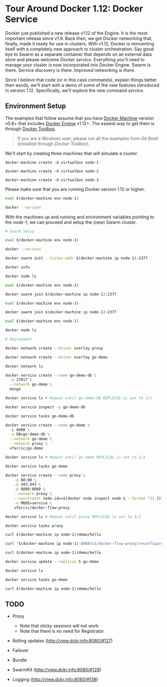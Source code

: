 Tour Around Docker 1.12: Docker Service
=======================================

Docker just published a new release v1.12 of the Engine. It is the most important release since v1.9. Back then, we got Docker networking that, finally, made it ready for use in clusters. With v1.12, Docker is reinventing itself with a completely new approach to cluster orchestration. Say good bye to Swarm as a separate container that depends on an external data store and please welcome *Docker service*. Everything you'll need to manage your cluster is now incorporated into Docker Engine. Swarm is there. Service discovery is there. Improved networking is there.

Since I believe that code (or in this case commands), explain things better then words, we'll start with a demo of some of the new features introduced in version 1.12. Specifically, we'll explore the new command *service*.

Environment Setup
-----------------

The examples that follow assume that you have [Docker Machine](https://www.docker.com/products/docker-machine) version v0.8+ that includes [Docker Engine](https://www.docker.com/products/docker-engine) v1.12+. The easiest way to get them is through [Docker Toolbox](https://www.docker.com/products/docker-toolbox).

> If you are a Windows user, please run all the examples from *Git Bash* (installed through *Docker Toolbox*).

We'll start by creating three machines that will simulate a cluster.

```
docker-machine create -d virtualbox node-1

docker-machine create -d virtualbox node-2

docker-machine create -d virtualbox node-3
```

Please make sure that you are running Docker version 1.12 or higher.

```bash
eval $(docker-machine env node-1)

docker --version
```

With the machines up and running and environment variables pointing to the *node-1*, we can proceed and setup the (new) Swarm cluster.

```bash
# Swarm Setup

eval $(docker-machine env node-1)

docker --version

docker swarm init --listen-addr $(docker-machine ip node-1):2377

docker info

docker node ls

eval $(docker-machine env node-2)

docker swarm join $(docker-machine ip node-1):2377

eval $(docker-machine env node-3)

docker swarm join $(docker-machine ip node-1):2377

eval $(docker-machine env node-1)

docker node ls

# Deployment

docker network create --driver overlay proxy

docker network create --driver overlay go-demo

docker network ls

docker service create --name go-demo-db \
  -p 27017 \
  --network go-demo \
  mongo

docker service ls # Repeat until go-demo-db REPLICAS is set to 1/1

docker service inspect -p go-demo-db

docker service tasks go-demo-db

docker service create --name go-demo \
  -p 8080 \
  -e DB=go-demo-db \
  --network go-demo \
  --network proxy \
  vfarcic/go-demo

docker service ls # Repeat until go-demo REPLICAS is set to 1/1

docker service tasks go-demo

docker service create --name proxy \
    -p 80:80 \
    -p 443:443 \
    -p 8080:8080 \
    --network proxy \
    --constraint node.id==$(docker node inspect node-1 --format "{{.ID}}") \
    -e MODE=service \
    vfarcic/docker-flow-proxy

docker service ls # Repeat until proxy REPLICAS is set to 1/1

docker service tasks proxy

curl $(docker-machine ip node-1)/demo/hello

curl "$(docker-machine ip node-1):8080/v1/docker-flow-proxy/reconfigure?serviceName=go-demo&servicePath=/demo&port=8080"

curl $(docker-machine ip node-1)/demo/hello

docker service update --replicas 5 go-demo

docker service ls

docker service tasks go-demo

curl $(docker-machine ip node-1)/demo/hello
```

TODO
----

* Proxy

  * Note that sticky sessions will not work
  * Note that there is no need for Registrator

* Rolling updates (http://view.dckr.info:8080/#127)
* Failover
* Bundle
* SwarmKit (http://view.dckr.info:8080/#129)
* Logging (http://view.dckr.info:8080/#138)

